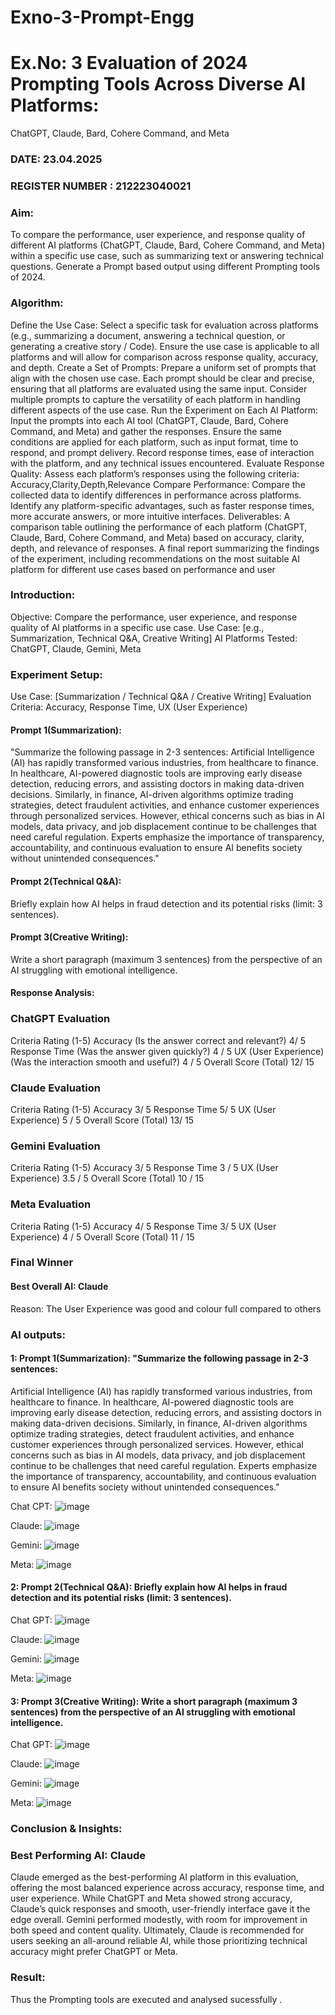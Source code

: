 # Exno-3-Prompt-Engg

# Ex.No: 3 	Evaluation of 2024 Prompting Tools Across Diverse AI Platforms: 
ChatGPT, Claude, Bard, Cohere Command, and Meta 
### DATE: 23.04.2025                                                                           
### REGISTER NUMBER : 212223040021
 
### Aim:
To compare the performance, user experience, and response quality of different AI platforms (ChatGPT, Claude, Bard, Cohere Command, and Meta) within a specific use case, such as summarizing text or answering technical questions. Generate a Prompt based output using different Prompting tools of 2024.

### Algorithm:
Define the Use Case:
Select a specific task for evaluation across platforms (e.g., summarizing a document, answering a technical question, or generating a creative story / Code).
Ensure the use case is applicable to all platforms and will allow for comparison across response quality, accuracy, and depth.
Create a Set of Prompts:
Prepare a uniform set of prompts that align with the chosen use case.
Each prompt should be clear and precise, ensuring that all platforms are evaluated using the same input.
Consider multiple prompts to capture the versatility of each platform in handling different aspects of the use case.
Run the Experiment on Each AI Platform:
Input the prompts into each AI tool (ChatGPT, Claude, Bard, Cohere Command, and Meta) and gather the responses.
Ensure the same conditions are applied for each platform, such as input format, time to respond, and prompt delivery.
Record response times, ease of interaction with the platform, and any technical issues encountered.
Evaluate Response Quality:
Assess each platform’s responses using the following criteria: Accuracy,Clarity,Depth,Relevance 
Compare Performance:
Compare the collected data to identify differences in performance across platforms.
Identify any platform-specific advantages, such as faster response times, more accurate answers, or more intuitive interfaces.
Deliverables:
A comparison table outlining the performance of each platform (ChatGPT, Claude, Bard, Cohere Command, and Meta) based on accuracy, clarity, depth, and relevance of responses.
A final report summarizing the findings of the experiment, including recommendations on the most suitable AI platform for different use cases based on performance and user 

### Introduction:
Objective: Compare the performance, user experience, and response quality of AI platforms in a specific use case.
Use Case: [e.g., Summarization, Technical Q&A, Creative Writing]
AI Platforms Tested: ChatGPT, Claude, Gemini, Meta
### Experiment Setup:
Use Case: [Summarization / Technical Q&A / Creative Writing]
Evaluation Criteria: Accuracy, Response Time, UX (User Experience)
#### Prompt 1(Summarization): 
"Summarize the following passage in 2-3 sentences:
Artificial Intelligence (AI) has rapidly transformed various industries, from healthcare to finance. In healthcare, AI-powered diagnostic tools are improving early disease detection, reducing errors, and assisting doctors in making data-driven decisions. Similarly, in finance, AI-driven algorithms optimize trading strategies, detect fraudulent activities, and enhance customer experiences through personalized services. However, ethical concerns such as bias in AI models, data privacy, and job displacement continue to be challenges that need careful regulation. Experts emphasize the importance of transparency, accountability, and continuous evaluation to ensure AI benefits society without unintended consequences."
#### Prompt 2(Technical Q&A): 
Briefly explain how AI helps in fraud detection and its potential risks (limit: 3 sentences).
#### Prompt 3(Creative Writing): 
Write a short paragraph (maximum 3 sentences) from the perspective of an AI struggling with emotional intelligence.

#### Response Analysis:
### ChatGPT Evaluation
Criteria	Rating (1-5)
Accuracy (Is the answer correct and relevant?)	4/ 5
Response Time (Was the answer given quickly?)	4 / 5
UX (User Experience) (Was the interaction smooth and useful?)	4 / 5
Overall Score (Total)	12/ 15
### Claude Evaluation
Criteria	Rating (1-5)
Accuracy	3/ 5
Response Time	5/ 5
UX (User Experience)	5 / 5
Overall Score (Total)	13/ 15
### Gemini Evaluation
Criteria	Rating (1-5)
Accuracy	3/ 5
Response Time	3 / 5
UX (User Experience)	3.5 / 5
Overall Score (Total)	10 / 15
### Meta Evaluation
Criteria	Rating (1-5)
Accuracy	4/ 5
Response Time	3/ 5
UX (User Experience)	4 / 5
Overall Score (Total)	11 / 15

### Final Winner
#### Best Overall AI: Claude
Reason: The User Experience was good and colour full compared to others

### AI outputs:
#### 1: Prompt 1(Summarization): "Summarize the following passage in 2-3 sentences:
Artificial Intelligence (AI) has rapidly transformed various industries, from healthcare to finance. In healthcare, AI-powered diagnostic tools are improving early disease detection, reducing errors, and assisting doctors in making data-driven decisions. Similarly, in finance, AI-driven algorithms optimize trading strategies, detect fraudulent activities, and enhance customer experiences through personalized services. However, ethical concerns such as bias in AI models, data privacy, and job displacement continue to be challenges that need careful regulation. Experts emphasize the importance of transparency, accountability, and continuous evaluation to ensure AI benefits society without unintended consequences."

Chat CPT:
![image](https://github.com/user-attachments/assets/c5034fb1-26f4-4308-991d-c1e7e79f6741)

Claude:
![image](https://github.com/user-attachments/assets/f9fb0e67-053c-475e-b5b0-39f2a1128b32)

Gemini:
![image](https://github.com/user-attachments/assets/eb2065b8-dc4e-446a-b866-9bbc67ffca07)

Meta:
![image](https://github.com/user-attachments/assets/9e386b50-185b-4f25-8fc9-514ac00aaa1e)

#### 2: Prompt 2(Technical Q&A): Briefly explain how AI helps in fraud detection and its potential risks (limit: 3 sentences).

Chat GPT:
![image](https://github.com/user-attachments/assets/3e0d9856-e6ac-41d0-9d9a-c3d5b87a7ce8)
 
Claude:
 ![image](https://github.com/user-attachments/assets/f85974f5-4f83-431f-bf82-7e5e87ab814a)

Gemini:
![image](https://github.com/user-attachments/assets/16615e6e-f209-4ff3-ae3e-9f6dd3125b93)
 
Meta:
![image](https://github.com/user-attachments/assets/7241a433-2e52-4647-923c-02b4360bdee5)

#### 3: Prompt 3(Creative Writing): Write a short paragraph (maximum 3 sentences) from the perspective of an AI struggling with emotional intelligence.

Chat GPT:
![image](https://github.com/user-attachments/assets/9c53f77f-486e-463a-a1d4-0192724ef531)
 
Claude:
![image](https://github.com/user-attachments/assets/e6bfd27e-e7f3-4784-bbc4-f85f00ca0019)

Gemini:
![image](https://github.com/user-attachments/assets/e97f0cad-b819-4d24-8ae5-834a85a2e1db)

Meta:
![image](https://github.com/user-attachments/assets/10e76f4c-5377-4525-9ec9-398a58d28a24)

 
### Conclusion & Insights:
### Best Performing AI:  Claude
Claude emerged as the best-performing AI platform in this evaluation, offering the most balanced experience across accuracy, response time, and user experience. While ChatGPT and Meta showed strong accuracy, Claude’s quick responses and smooth, user-friendly interface gave it the edge overall. Gemini performed modestly, with room for improvement in both speed and content quality. Ultimately, Claude is recommended for users seeking an all-around reliable AI, while those prioritizing technical accuracy might prefer ChatGPT or Meta.

### Result:
Thus the Prompting tools are executed and analysed sucessfully .
